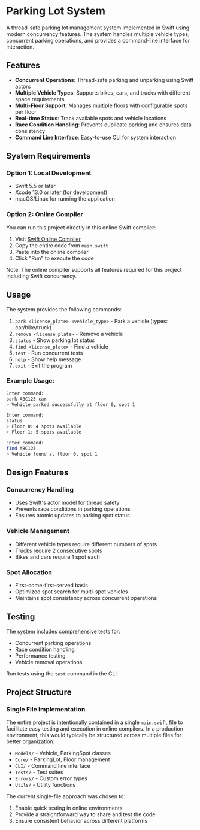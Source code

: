 # Parking Lot System

A thread-safe parking lot management system implemented in Swift using modern concurrency features. The system handles multiple vehicle types, concurrent parking operations, and provides a command-line interface for interaction.

## Features

- **Concurrent Operations**: Thread-safe parking and unparking using Swift actors
- **Multiple Vehicle Types**: Supports bikes, cars, and trucks with different space requirements
- **Multi-Floor Support**: Manages multiple floors with configurable spots per floor
- **Real-time Status**: Track available spots and vehicle locations
- **Race Condition Handling**: Prevents duplicate parking and ensures data consistency
- **Command Line Interface**: Easy-to-use CLI for system interaction

## System Requirements

### Option 1: Local Development
- Swift 5.5 or later
- Xcode 13.0 or later (for development)
- macOS/Linux for running the application

### Option 2: Online Compiler
You can run this project directly in this online Swift compiler:
1. Visit [Swift Online Compiler](https://www.programiz.com/swift/online-compiler/)
2. Copy the entire code from `main.swift`
3. Paste into the online compiler
4. Click "Run" to execute the code

Note: The online compiler supports all features required for this project including Swift concurrency.

## Usage

The system provides the following commands:

1. `park <license_plate> <vehicle_type>` - Park a vehicle (types: car/bike/truck)
2. `remove <license_plate>` - Remove a vehicle
3. `status` - Show parking lot status
4. `find <license_plate>` - Find a vehicle
5. `test` - Run concurrent tests
6. `help` - Show help message
7. `exit` - Exit the program

### Example Usage:

```bash
Enter command:
park ABC123 car
> Vehicle parked successfully at floor 0, spot 1

Enter command:
status
> Floor 0: 4 spots available
> Floor 1: 5 spots available

Enter command:
find ABC123
> Vehicle found at floor 0, spot 1
```

## Design Features

### Concurrency Handling
- Uses Swift's actor model for thread safety
- Prevents race conditions in parking operations
- Ensures atomic updates to parking spot status

### Vehicle Management
- Different vehicle types require different numbers of spots
- Trucks require 2 consecutive spots
- Bikes and cars require 1 spot each

### Spot Allocation
- First-come-first-served basis
- Optimized spot search for multi-spot vehicles
- Maintains spot consistency across concurrent operations

## Testing

The system includes comprehensive tests for:
- Concurrent parking operations
- Race condition handling
- Performance testing
- Vehicle removal operations

Run tests using the `test` command in the CLI.

## Project Structure

### Single File Implementation
The entire project is intentionally contained in a single `main.swift` file to facilitate easy testing and execution in online compilers. In a production environment, this would typically be structured across multiple files for better organization:

- `Models/` - Vehicle, ParkingSpot classes
- `Core/` - ParkingLot, Floor management
- `CLI/` - Command line interface
- `Tests/` - Test suites
- `Errors/` - Custom error types
- `Utils/` - Utility functions

The current single-file approach was chosen to:
1. Enable quick testing in online environments
2. Provide a straightforward way to share and test the code
3. Ensure consistent behavior across different platforms
